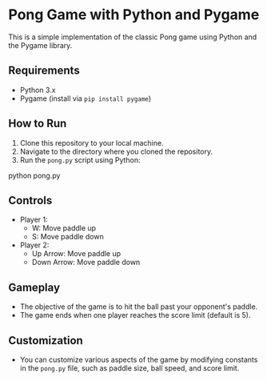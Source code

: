 # Pong Game with Python and Pygame

This is a simple implementation of the classic Pong game using Python and the Pygame library.

## Requirements

- Python 3.x
- Pygame (install via `pip install pygame`)

## How to Run

1. Clone this repository to your local machine.
2. Navigate to the directory where you cloned the repository.
3. Run the `pong.py` script using Python:

python pong.py

## Controls

- Player 1:
  - W: Move paddle up
  - S: Move paddle down
- Player 2:
  - Up Arrow: Move paddle up
  - Down Arrow: Move paddle down

## Gameplay

- The objective of the game is to hit the ball past your opponent's paddle.
- The game ends when one player reaches the score limit (default is 5).

## Customization

- You can customize various aspects of the game by modifying constants in the `pong.py` file, such as paddle size, ball speed, and score limit.
